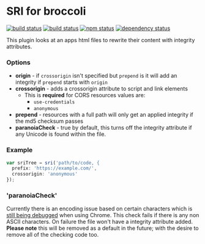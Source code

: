 # SRI for broccoli
[![build status](https://secure.travis-ci.org/jonathanKingston/broccoli-sri-hash.svg)](http://travis-ci.org/jonathanKingston/broccoli-sri-hash)
[![build status](https://ci.appveyor.com/api/projects/status/github/jonathanKingston/broccoli-sri-hash?branch=master&svg=true)](https://ci.appveyor.com/project/jonathanKingston/broccoli-sri-hash/branch/master)
[![npm status](http://img.shields.io/npm/v/broccoli-sri-hash.svg)](https://www.npmjs.org/package/broccoli-sri-hash)
[![dependency status](https://david-dm.org/jonathanKingston/broccoli-sri-hash.svg)](https://david-dm.org/jonathanKingston/broccoli-sri-hash)

This plugin looks at an apps html files to rewrite their content with integrity attributes.

### Options

- **origin** - if `crossorigin` isn't specified but `prepend` is it will add an integrity if `prepend` starts with `origin`
- **crossorigin** - adds a crossorigin attribute to script and link elements
    - This is **required** for CORS resources values are:
        - `use-credentials`
        - `anonymous`
- **prepend** - resources with a full path will only get an applied integrity if the md5 checksum passes
- **paranoiaCheck** - true by default, this turns off the integrity attribute if any Unicode is found within the file.

### Example
```js
var sriTree = sri('path/to/code, {
  prefix: 'https://example.com/',
  crossorigin: 'anonymous'
});
```

### 'paranoiaCheck'

Currently there is an encoding issue based on certain characters which is [still being debugged](https://code.google.com/p/chromium/issues/detail?id=527286) when using Chrome.
This check fails if there is any non ASCII characters. On failure the file won't have a integrity attribute added.
**Please note** this will be removed as a default in the future; with the desire to remove all of the checking code too.
